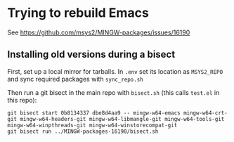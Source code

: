 # Trying to rebuild Emacs

See https://github.com/msys2/MINGW-packages/issues/16190

## Installing old versions during a bisect

First, set up a local mirror for tarballs. In `.env` set its location as `MSYS2_REPO` and sync required packages with `sync_repo.sh`

Then run a git bisect in the main repo with `bisect.sh` (this calls `test.el` in this repo):

``` shell
git bisect start 0b8134337 dbe8d4aa9 -- mingw-w64-emacs mingw-w64-crt-git mingw-w64-headers-git mingw-w64-libmangle-git mingw-w64-tools-git mingw-w64-winpthreads-git mingw-w64-winstorecompat-git
git bisect run ../MINGW-packages-16190/bisect.sh
```
